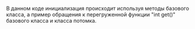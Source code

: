 В данном коде инициализация происходит используя методы базового класса, а пример обращения к перегруженной функции "int get()" базового класса и класса потомка.

